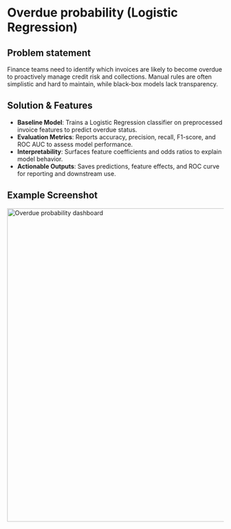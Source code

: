 # Overdue probability (Logistic Regression)

## Problem statement

Finance teams need to identify which invoices are likely to become overdue to proactively manage credit risk and collections. Manual rules are often simplistic and hard to maintain, while black-box models lack transparency.

## Solution & Features

- **Baseline Model**: Trains a Logistic Regression classifier on preprocessed invoice features to predict overdue status.
- **Evaluation Metrics**: Reports accuracy, precision, recall, F1-score, and ROC AUC to assess model performance.
- **Interpretability**: Surfaces feature coefficients and odds ratios to explain model behavior.
- **Actionable Outputs**: Saves predictions, feature effects, and ROC curve for reporting and downstream use.

## Example Screenshot

<img width="1254" height="727" alt="Overdue probability dashboard" src="https://github.com/user-attachments/assets/56b967c7-17d6-4006-a39d-bb384ee8fd4c" />
